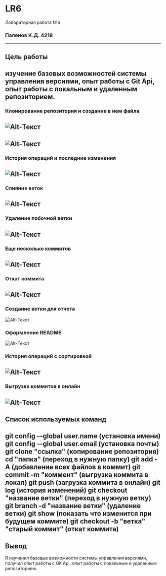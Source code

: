 # LR6
Лабораторная работа №6
### Паленов К.Д. 4218
---------
## Цель работы
изучение базовых возможностей системы управления версиями, опыт работы с Git Api, опыт работы с локальным и удаленным репозиторием.
---------
### Клонирование репозитория и создание в нем файла
![Alt-Текст](https://github.com/layhtman/LR6/blob/branch_otchet/screenshots/SEe_MR-Sorg.jpg?raw=true "5")
---------
![Alt-Текст](https://github.com/layhtman/LR6/blob/branch_otchet/screenshots/6WWpKv5X084.jpg?raw=true "6")
---------
### История операций и последние изменения
![Alt-Текст](https://github.com/layhtman/LR6/blob/branch_otchet/screenshots/ikPybqQ_pWU.jpg?raw=true "7-8")
---------
### Слияние веток
![Alt-Текст](https://github.com/layhtman/LR6/blob/branch_otchet/screenshots/TLt2Eg1Q84w.jpg?raw=true "9")
---------
### Удаление побочной ветки
![Alt-Текст](https://github.com/layhtman/LR6/blob/branch_otchet/screenshots/En0JMPfGmNo.jpg?raw=true "10")
---------
### Еще несколько коммитов
![Alt-Текст](https://github.com/layhtman/LR6/blob/branch_otchet/screenshots/YpLWyqn33C4.jpg?raw=true "11")
---------
### Откат коммита
![Alt-Текст](https://github.com/layhtman/LR6/blob/branch_otchet/screenshots/bqg3Wijq9Hw.jpg?raw=true "12")
-----------
### Создание ветки для отчета
![Alt-Текст](https://github.com/layhtman/LR6/blob/branch_otchet/screenshots/SSrkfVc6yZ4.jpg?raw=true "13")
### Оформление README
![Alt-Текст](https://github.com/layhtman/LR6/blob/branch_otchet/screenshots/G9voSHNYWNQ.jpg?raw=true "14")
### История операций с сортировкой
![Alt-Текст](https://github.com/layhtman/LR6/blob/branch_otchet/screenshots/Hiu0VaDFHns.jpg?raw=true "15")
----------
### Выгрузка коммитов в онлайн
![Alt-Текст](https://github.com/layhtman/LR6/blob/branch_otchet/screenshots/OH2ZU9HfBs0.jpg?raw=true "16")
---------
## Список используемых команд
git config --global user.name (установка имени)
git config --global user.email (установка почты)
git clone "ссылка" (копирование репозитория)
cd "папка" (переход в нужную папку)
git add -A (добавление всех файлов в коммит)
git commit -m "коммент" (выгрузка коммита в локал)
git push (загрузка коммита в онлайн)
git log (история изменений)
git checkout "название ветки" (переход в нужную ветку)
git branch -d "название ветки" (удаление ветки)
git show (показать что изменится при будущем коммите)
git checkout -b "ветка" "старый коммит" (откат коммита)
--------
## Вывод

Я изученил базовые возможности системы управления версиями, получил опыт работы с Git Api, опыт работы с локальным и
удаленным репозиторием. 
